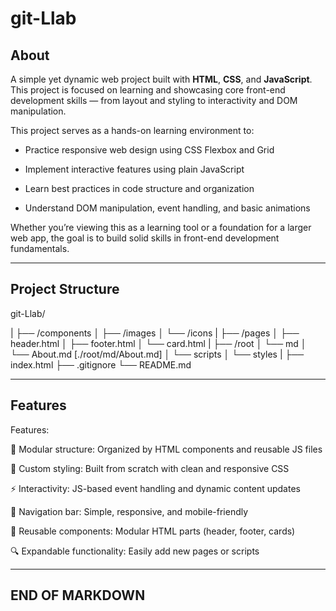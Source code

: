 # git-Llab

## About

A simple yet dynamic web project built with **HTML**, **CSS**, and **JavaScript**.  
This project is focused on learning and showcasing core front-end development skills — from layout and styling to interactivity and DOM manipulation.

This project serves as a hands-on learning environment to:

- Practice responsive web design using CSS Flexbox and Grid

- Implement interactive features using plain JavaScript

- Learn best practices in code structure and organization

- Understand DOM manipulation, event handling, and basic animations

Whether you’re viewing this as a learning tool or a foundation for a larger web app, the goal is to build solid skills in front-end development fundamentals.

---

## Project Structure

git-Llab/

|
├── /components
│   ├── /images
│   └── /icons
|
├── /pages
│   ├── header.html
│   ├── footer.html
│   └── card.html
|
├── /root
│   └── md
│       └── About.md [./root/md/About.md]
│   └── scripts
│   └── styles
|
├── index.html
├── .gitignore
└── README.md

---

## Features

Features:

🧱 Modular structure: Organized by HTML components and reusable JS files

🎨 Custom styling: Built from scratch with clean and responsive CSS

⚡ Interactivity: JS-based event handling and dynamic content updates

🧭 Navigation bar: Simple, responsive, and mobile-friendly

🧩 Reusable components: Modular HTML parts (header, footer, cards)

🔍 Expandable functionality: Easily add new pages or scripts

---

## END OF MARKDOWN 

<!--  -->